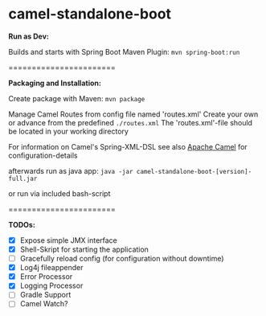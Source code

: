 camel-standalone-boot
=======================

**Run as Dev:**

Builds and starts with Spring Boot Maven Plugin:
`mvn spring-boot:run`

=======================

**Packaging and Installation:**

Create package with Maven:
`mvn package`

Manage Camel Routes from config file named 'routes.xml'
Create your own or advance from the predefined `./routes.xml`
The 'routes.xml'-file should be located in your working directory

For information on Camel's Spring-XML-DSL see also [Apache Camel](http://camel.apache.org/) for configuration-details

afterwards run as java app:
`java -jar camel-standalone-boot-[version]-full.jar`

or run via included bash-script

=======================

**TODOs:**
- [x] Expose simple JMX interface
- [x] Shell-Skript for starting the application
- [ ] Gracefully reload config (for configuration without downtime)
- [x] Log4j fileappender
- [x] Error Processor
- [x] Logging Processor
- [ ] Gradle Support
- [ ] Camel Watch?
